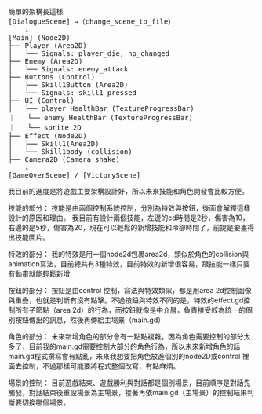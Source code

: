 <pre>
簡單的架構長這樣
[DialogueScene] →（change_scene_to_file）
    ↓
[Main] (Node2D)
├── Player (Area2D)
│   └── Signals: player_die, hp_changed
├── Enemy (Area2D)
│   └── Signals: enemy_attack
├── Buttons (Control)
│   ├── Skill1Button (Area2D)
│   └── Signals: skill1_pressed
├── UI (Control)
│   └── player HealthBar (TextureProgressBar)
｜   └── enemy HealthBar (TextureProgressBar)
｜   └── sprite 2D
├── Effect (Node2D)
│   ├── Skill1(Area2D)
│   └── Skill1body (collision)
├── Camera2D (Camera shake)
    ↓
[GameOverScene] / [VictoryScene]
</pre>


我目前的進度是將遊戲主要架構設計好，所以未來技能和角色開發會比較方便。

技能的部分：
技能是由兩個控制系統控制，分別為特效與按鈕，後面會解釋這樣設計的原因和理由。
我目前有設計兩個技能，左邊的cd時間是2秒，傷害為10，右邊的是5秒，傷害為20，現在可以輕鬆的新增技能和冷卻時間了，前提是要畫得出技能圖片。

特效的部分：
我的特效是用一個node2d包裹area2d，類似於角色的collision與animation寫法，目前總共有3種特效，目前特效的新增很容易，跟技能一樣只要有動畫就能輕鬆新增

按鈕的部分：
按鈕是由control 控制，寫法與特效類似，都是用area 2d控制圖像與重疊，也就是判斷有沒有點擊。不過按鈕與特效不同的是，特效的effect.gd控制所有子節點（area 2d）的行為，而按鈕就像是中介層，負責接受較為統一的個別按鈕傳出的訊息，然後再傳給主場景（main.gd）

角色的部分：
未來新增角色的部分會有一點點複雜，因為角色需要控制的部分太多了，目前我的main.gd需要控制大部分的角色行為，所以未來新增角色的話main.gd程式撰寫會有點亂，未來我想要把角色放進個別的node2D或control 裡面去控制，不過那樣可能要將程式整個改寫，有點麻煩。

場景的控制：
目前遊戲結束、遊戲勝利與對話都是個別場景，目前順序是對話先觸發，對話結束後重設場景為主場景，接著再依main.gd（主場景）的控制結果判斷要切換哪個場景。
